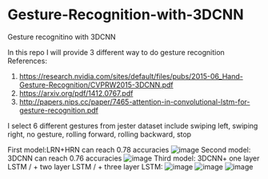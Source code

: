 # Gesture-Recognition-with-3DCNN
Gesture recognitino with 3DCNN

In this repo I will provide 3 different way to do gesture recognition
References:
1. https://research.nvidia.com/sites/default/files/pubs/2015-06_Hand-Gesture-Recognition/CVPRW2015-3DCNN.pdf
1. https://arxiv.org/pdf/1412.0767.pdf
1. http://papers.nips.cc/paper/7465-attention-in-convolutional-lstm-for-gesture-recognition.pdf

I select 6 different gestures from jester dataset include swiping left, swiping right, no gesture, rolling forward, rolling backward, stop

First model:LRN+HRN can reach 0.78 accuracies
![image](https://github.com/waynshang/Gesture-Recognition-with-3DCNN/blob/master/Image/HRN%2BLRN.jpg)
Second model: 3DCNN can reach 0.76 accuracies
![image](https://github.com/waynshang/Gesture-Recognition-with-3DCNN/blob/master/Image/3DCNN.jpg)
Third model: 3DCNN+ one layer LSTM / + two layer LSTM / + three layer LSTM:
![image](https://github.com/waynshang/Gesture-Recognition-with-3DCNN/blob/master/Image/3DCNN%2BLSTM.jpg)
![image](https://github.com/waynshang/Gesture-Recognition-with-3DCNN/blob/master/Image/3DCNN%2B2LSTM.jpg)
![image](https://github.com/waynshang/Gesture-Recognition-with-3DCNN/blob/master/Image/3DCNN%2B3LSTM.jpg)
